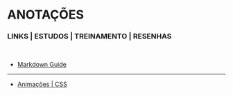 # ANOTAÇÕES
### LINKS | ESTUDOS | TREINAMENTO | RESENHAS
<br>

* [Markdown Guide](https://www.markdownguide.org/basic-syntax/)
---
* [Animações | CSS](https://developer.mozilla.org/pt-BR/docs/Web/CSS/CSS_Animations/Using_CSS_animations)
